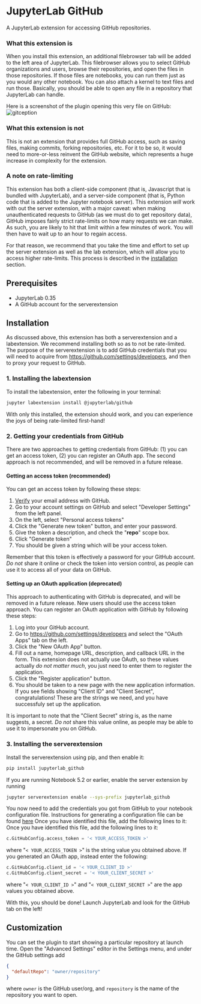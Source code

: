 # JupyterLab GitHub

A JupyterLab extension for accessing GitHub repositories.

### What this extension is

When you install this extension, an additional filebrowser tab will be added
to the left area of JupyterLab. This filebrowser allows you to select GitHub
organizations and users, browse their repositories, and open the files in those
repositories. If those files are notebooks, you can run them just as you would
any other notebook. You can also attach a kernel to text files and run those.
Basically, you should be able to open any file in a repository that JupyterLab can handle.

Here is a screenshot of the plugin opening this very file on GitHub:
![gitception](gitception.png 'Gitception')

### What this extension is not

This is not an extension that provides full GitHub access, such as
saving files, making commits, forking repositories, etc.
For it to be so, it would need to more-or-less reinvent the GitHub website,
which represents a huge increase in complexity for the extension.

### A note on rate-limiting

This extension has both a client-side component (that is, Javascript that is bundled
with JupyterLab), and a server-side component (that is, Python code that is added
to the Jupyter notebook server). This extension _will_ work with out the server extension,
with a major caveat: when making unauthenticated requests to GitHub
(as we must do to get repository data), GitHub imposes fairly strict rate-limits
on how many requests we can make. As such, you are likely to hit that limit
within a few minutes of work. You will then have to wait up to an hour to regain access.

For that reason, we recommend that you take the time and effort to set up the server
extension as well as the lab extension, which will allow you to access higher rate-limits.
This process is described in the [installation](#Installation) section.

## Prerequisites

- JupyterLab 0.35
- A GitHub account for the serverextension

## Installation

As discussed above, this extension has both a serverextension and a labextension.
We recommend installing both so as to not be rate-limited.
The purpose of the serverextension is to add GitHub credentials that you will need to acquire
from https://github.com/settings/developers, and then to proxy your request to GitHub.

### 1. Installing the labextension

To install the labextension, enter the following in your terminal:

```bash
jupyter labextension install @jupyterlab/github
```

With only this installed, the extension should work, and you can experience the joys of
being rate-limited first-hand!

### 2. Getting your credentials from GitHub

There are two approaches to getting credentials from GitHub:
(1) you can get an access token, (2) you can register an OAuth app.
The second approach is not recommended, and will be removed in a future release.

#### Getting an access token (**recommended**)

You can get an access token by following these steps:

1.  [Verify](https://help.github.com/articles/verifying-your-email-address) your email address with GitHub.
1.  Go to your account settings on GitHub and select "Developer Settings" from the left panel.
1.  On the left, select "Personal access tokens"
1.  Click the "Generate new token" button, and enter your password.
1.  Give the token a description, and check the "**repo**" scope box.
1.  Click "Generate token"
1.  You should be given a string which will be your access token.

Remember that this token is effectively a password for your GitHub account.
_Do not_ share it online or check the token into version control,
as people can use it to access all of your data on GitHub.

#### Setting up an OAuth application (**deprecated**)

This approach to authenticating with GitHub is deprecated, and will be removed in a future release.
New users should use the access token approach.
You can register an OAuth application with GitHub by following these steps:

1.  Log into your GitHub account.
1.  Go to https://github.com/settings/developers and select the "OAuth Apps" tab on the left.
1.  Click the "New OAuth App" button.
1.  Fill out a name, homepage URL, description, and callback URL in the form.
    This extension does not actually use OAuth, so these values actually _do not matter much_,
    you just need to enter them to register the application.
1.  Click the "Register application" button.
1.  You should be taken to a new page with the new application information.
    If you see fields showing "Client ID" and "Client Secret", congratulations!
    These are the strings we need, and you have successfuly set up the application.

It is important to note that the "Client Secret" string is, as the name suggests, a secret.
_Do not_ share this value online, as people may be able to use it to impersonate you on GitHub.

### 3. Installing the serverextension

Install the serverextension using pip, and then enable it:

```bash
pip install jupyterlab_github
```

If you are running Notebook 5.2 or earlier, enable the server extension by running

```bash
jupyter serverextension enable --sys-prefix jupyterlab_github
```

You now need to add the credentials you got from GitHub
to your notebook configuration file. Instructions for generating a configuration
file can be found [here](http://jupyter-notebook.readthedocs.io/en/stable/config_overview.html#configure-nbserver)
Once you have identified this file, add the following lines to it:
Once you have identified this file, add the following lines to it:

```python
c.GitHubConfig.access_token = '< YOUR_ACCESS_TOKEN >'
```

where "`< YOUR_ACCESS_TOKEN >`" is the string value you obtained above.
If you generated an OAuth app, instead enter the following:

```python
c.GitHubConfig.client_id = '< YOUR_CLIENT_ID >'
c.GitHubConfig.client_secret = '< YOUR_CLIENT_SECRET >'
```

where "`< YOUR_CLIENT_ID >`" and "`< YOUR_CLIENT_SECRET >`" are the app values you obtained above.

With this, you should be done! Launch JupyterLab and look for the GitHub tab on the left!

## Customization

You can set the plugin to start showing a particular repository at launch time.
Open the "Advanced Settings" editor in the Settings menu,
and under the GitHub settings add

```json
{
  "defaultRepo": "owner/repository"
}
```

where `owner` is the GitHub user/org,
and `repository` is the name of the repository you want to open.

